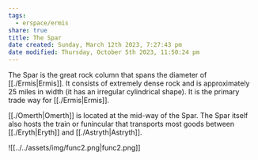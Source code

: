 ```yaml
---
tags:
  - erspace/ermis
share: true
title: The Spar
date created: Sunday, March 12th 2023, 7:27:43 pm
date modified: Thursday, October 5th 2023, 11:50:24 pm
---
```


The Spar is the great rock column that spans the diameter of [[./Ermis|Ermis]]. It consists of extremely dense rock and is approximately 25 miles in width (it has an irregular cylindrical shape). It is the primary trade way for [[./Ermis|Ermis]]. 

[[./Omerth|Omerth]] is located at the mid-way of the Spar. The Spar itself also hosts the train or funincular that transports most goods between [[./Eryth|Eryth]] and [[./Astryth|Astryth]]. 

![[../../assets/img/func2.png|func2.png]]